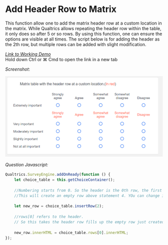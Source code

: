 # Add Header Row to Matrix

This function allow one to add the matrix header row at a custom location in the matrix. While Qualtrics allows repeating the header row within the table, it only does so after 5 or so rows. By using this function, one can ensure the options are visible at all times. The script below is for adding the header as the 2th row, but multiple rows can be added with slight modification.

[_Link to Working Demo_](https://iima.au1.qualtrics.com/jfe/preview/SV_2rCRZYIQqNq0nzv/BL_9Hnthujr7TA2LvD?Q_SurveyVersionID=current)  
Hold down Ctrl or ⌘ Cmd to open the link in a new tab

_Screenshot_:

![](../.gitbook/assets/matrix_add_header_row.png)

_Question Javascript:_

```js
Qualtrics.SurveyEngine.addOnReady(function () {
	let choice_table = this.getChoiceContainer();

	//Numbering starts from 0. So the header is the 0th row, the first statement row 1 etc.
	//This will create an empty row above statement 4. YOu can change it accordingly.

	let new_row = choice_table.insertRow(2);

	//rows[0] refers to the header.
	// So this takes the header row fills up the empty row just created.

	new_row.innerHTML = choice_table.rows[0].innerHTML;
});
```
